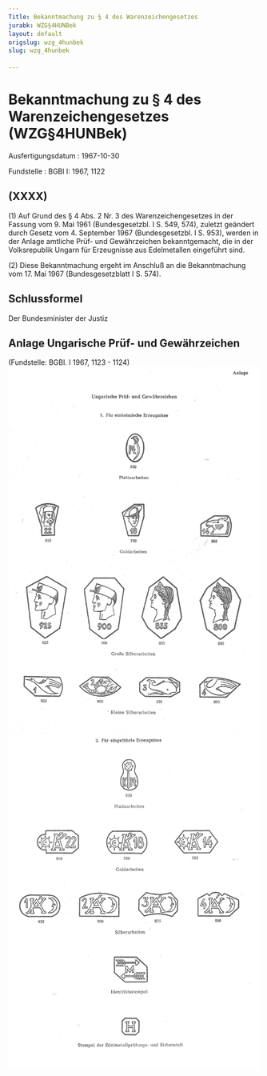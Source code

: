 ```yaml
---
Title: Bekanntmachung zu § 4 des Warenzeichengesetzes
jurabk: WZG§4HUNBek
layout: default
origslug: wzg_4hunbek
slug: wzg_4hunbek

---
```


# Bekanntmachung zu § 4 des Warenzeichengesetzes (WZG§4HUNBek)

Ausfertigungsdatum
:   1967-10-30

Fundstelle
:   BGBl I: 1967, 1122



## (XXXX)

(1) Auf Grund des § 4 Abs. 2 Nr. 3 des Warenzeichengesetzes in der
Fassung vom 9. Mai 1961 (Bundesgesetzbl. I S. 549, 574), zuletzt
geändert durch Gesetz vom 4. September 1967 (Bundesgesetzbl. I S.
953), werden in der Anlage amtliche Prüf- und Gewährzeichen
bekanntgemacht, die in der Volksrepublik Ungarn für Erzeugnisse aus
Edelmetallen eingeführt sind.

(2) Diese Bekanntmachung ergeht im Anschluß an die Bekanntmachung vom
17\. Mai 1967 (Bundesgesetzblatt I S. 574).


## Schlussformel

Der Bundesminister der Justiz


## Anlage Ungarische Prüf- und Gewährzeichen

(Fundstelle: BGBl. I 1967, 1123 - 1124)
![bgbl1_1967_j1123_0010.jpg](bgbl1_1967_j1123_0010.jpg)![bgbl1_1967_j1124_0010.jpg](bgbl1_1967_j1124_0010.jpg)
